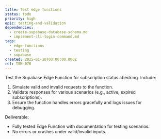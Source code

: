 ```yaml
---
title: Test edge functions
status: todo
priority: high
epic: testing-and-validation
dependencies:
  - create-supabase-database-schema.md
  - implement-cli-login-command.md
tags:
  - edge-functions
  - testing
  - supabase
created: 2025-01-10T00:00:00.000Z
ref: TSK-070
---
```

Test the Supabase Edge Function for subscription status checking. Include:

1. Simulate valid and invalid requests to the function.
2. Validate responses for various scenarios (e.g., active, expired subscriptions).
3. Ensure the function handles errors gracefully and logs issues for debugging.

Deliverable:
- Fully tested Edge Function with documentation for testing scenarios.
- No errors or crashes under valid/invalid inputs.
